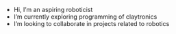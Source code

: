 - Hi, I’m an aspiring roboticist
- I’m currently exploring programming of claytronics
- I’m looking to collaborate in projects related to robotics

<!---
LaymenCluster/LaymenCluster is a ✨ special ✨ repository because its `README.md` (this file) appears on your GitHub profile.
You can click the Preview link to take a look at your changes.
--->
